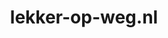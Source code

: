 ---
layout: post
title:  "lekker-op-weg.nl"
internal_url:  "/data/lekker-op-weg.nl.html"
categories: dutchgov
---